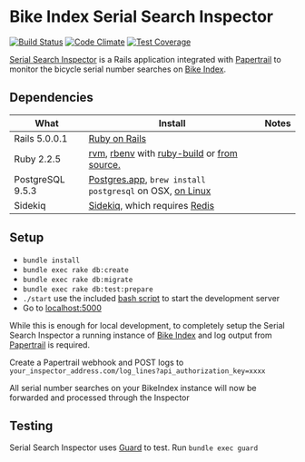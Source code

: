 # Bike Index Serial Search Inspector
[![Build Status](https://travis-ci.org/bikeindex/serial_search_inspector.svg?branch=tables)](https://travis-ci.org/bikeindex/serial_search_inspector)
[![Code Climate](https://codeclimate.com/github/bikeindex/serial_search_inspector/badges/gpa.svg)](https://codeclimate.com/github/bikeindex/serial_search_inspector)
[![Test Coverage](https://codeclimate.com/github/bikeindex/serial_search_inspector/badges/coverage.svg)](https://codeclimate.com/github/bikeindex/serial_search_inspector/coverage)

[Serial Search Inspector](https://inspector.bikeindex.org/) is a Rails application integrated with [Papertrail](https://papertrailapp.com/) to monitor the bicycle serial number searches on [Bike Index](https://bikeindex.org).

## Dependencies

| What            | Install             | Notes |
| --------------- | -------------------------- | ----- |
| Rails 5.0.0.1   | [Ruby on Rails](http://rubyonrails.org/)
| Ruby 2.2.5      | [rvm](https://github.com/wayneeseguin/rvm), [rbenv](https://github.com/sstephenson/rbenv) with [ruby-build](https://github.com/sstephenson/ruby-build) or [from source.](http://www.ruby-lang.org/en/) | |
| PostgreSQL 9.5.3| [Postgres.app](http://postgresapp.com/), `brew install postgresql` on OSX, [on Linux](http://www.postgresql.org/download/linux/ubuntu/) | |
| Sidekiq         | [Sidekiq](https://github.com/mperham/sidekiq), which requires [Redis](https://redis.io/) | |


## Setup

- `bundle install`
- `bundle exec rake db:create`
- `bundle exec rake db:migrate`
- `bundle exec rake db:test:prepare`
- `./start` use the included [bash script](https://github.com/bikeindex/serial_search_inspector/blob/master/start) to start the development server
- Go to [localhost:5000](http://localhost:5000)

While this is enough for local development, to completely setup the Serial Search Inspector a running instance of [Bike Index](https://bikeindex.org) and log output from [Papertrail](https://papertrailapp.com/) is required.

Create a Papertrail webhook and POST logs to `your_inspector_address.com/log_lines?api_authorization_key=xxxx`

All serial number searches on your BikeIndex instance will now be forwarded and processed through the Inspector

## Testing

Serial Search Inspector uses [Guard](https://github.com/guard/guard) to test. Run `bundle exec guard`

